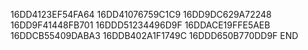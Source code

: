 16DD4123EF54FA64
16DD41076759C1C9
16DD9DC629A72248
16DD9F41448FB701
16DDD51234496D9F
16DDACE19FFE5AEB
16DDCB55409DABA3
16DDB402A1F1749C
16DDD650B770DD9F
END
